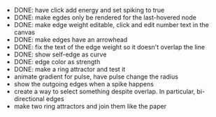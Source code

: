 - DONE: have click add energy and set spiking to true
- DONE: make egdes only be rendered for the last-hovered node
- DONE: make edge weight editable, click and edit number text in the canvas
- DONE: make edges have an arrowhead
- DONE: fix the text of the edge weight so it doesn't overlap the line
- DONE: show self-edge as curve
- DONE: edge color as strength
- DONE: make a ring attractor and test it
- animate gradient for pulse, have pulse change the radius
- show the outgoing edges when a spike happens
- create a way to select something despite overlap. In particular, bi-directional edges
- make two ring attractors and join them like the paper